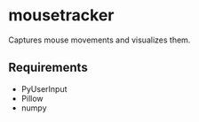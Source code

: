 # mousetracker

Captures mouse movements and visualizes them.

## Requirements

* PyUserInput
* Pillow
* numpy
